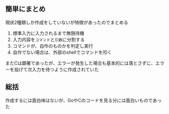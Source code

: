 ## 簡単にまとめ
現状2種類しか作成をしていないが特徴があったのでまとめる

1. 標準入力に入力されるまで無限待機
2. 入力内容を`コマンド`と`引数`に分割する
3. コマンドが、自作のものかを判定し実行
4. 自作でない場合は、外部のshellでコマンドを叩く

またCは顕著であったが、エラーが発生した場合も基本的には落とさずに、エラーを投げて次入力を待つように作成されていた
## 総括
作成するには面白味はないが、GoやCのコードを見る分には面白いものであった
